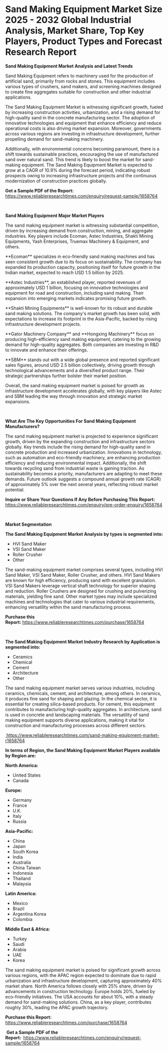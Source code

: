 <p><h1>Sand Making Equipment Market Size 2025 - 2032 Global Industrial Analysis, Market Share, Top Key Players, Product Types and Forecast Research Report</h1></p><p><strong>Sand Making Equipment Market Analysis and Latest Trends</strong></p>
<p><p>Sand Making Equipment refers to machinery used for the production of artificial sand, primarily from rocks and stones. This equipment includes various types of crushers, sand makers, and screening machines designed to create fine aggregates suitable for construction and other industrial applications. </p><p>The Sand Making Equipment Market is witnessing significant growth, fueled by increasing construction activities, urbanization, and a rising demand for high-quality sand in the concrete manufacturing sector. The adoption of innovative technologies and equipment that enhance efficiency and reduce operational costs is also driving market expansion. Moreover, governments across various regions are investing in infrastructure development, further propelling demand for sand-making machinery.</p><p>Additionally, with environmental concerns becoming paramount, there is a shift towards sustainable practices, encouraging the use of manufactured sand over natural sand. This trend is likely to boost the market for sand-making equipment. The Sand Making Equipment Market is expected to grow at a CAGR of 10.9% during the forecast period, indicating robust prospects owing to increasing infrastructure projects and the continuous modernization of construction practices globally.</p></p>
<p><strong>Get a Sample PDF of the Report:&nbsp;</strong> <a href="https://www.reliableresearchtimes.com/enquiry/request-sample/1658764?utm_campaign=2740&utm_medium=2&utm_source=Github&utm_content=ia&utm_term=16042025&utm_id=sand-making-equipment">https://www.reliableresearchtimes.com/enquiry/request-sample/1658764</a></p>
<p>&nbsp;</p>
<p><strong>Sand Making Equipment Major Market Players</strong></p>
<p><p>The sand making equipment market is witnessing substantial competition, driven by increasing demand from construction, mining, and aggregate industries. Key players include Ecoman, Astec Industries, Shakti Mining Equipments, Yash Enterprises, Truemax Machinery & Equipment, and others.</p><p>**Ecoman** specializes in eco-friendly sand making machines and has seen consistent growth due to its focus on sustainability. The company has expanded its production capacity, positioning itself for future growth in the Indian market, expected to reach USD 1.5 billion by 2025.</p><p>**Astec Industries**, an established player, reported revenues of approximately USD 1 billion, focusing on innovative technologies and equipment for road and construction, including sand making. Their expansion into emerging markets indicates promising future growth.</p><p>**Shakti Mining Equipments** is well-known for its robust and durable sand making solutions. The company's market growth has been solid, with expectations to increase its footprint in the Asia-Pacific, backed by rising infrastructure development projects.</p><p>**Gator Machinery Company** and **Hongxing Machinery** focus on producing high-efficiency sand making equipment, catering to the growing demand for high-quality aggregates. Both companies are investing in R&D to innovate and enhance their offerings.</p><p>**SBM** stands out with a wide global presence and reported significant sales figures, around USD 2.5 billion collectively, driving growth through technological advancements and a diversified product range. Their strategic partnerships further bolster their market position.</p><p>Overall, the sand making equipment market is poised for growth as infrastructure development accelerates globally, with key players like Astec and SBM leading the way through innovation and strategic market expansions.</p></p>
<p>&nbsp;</p>
<p><strong>What Are The Key Opportunities For Sand Making Equipment Manufacturers?</strong></p>
<p><p>The sand making equipment market is projected to experience significant growth, driven by the expanding construction and infrastructure sectors globally. Key trends include the rising demand for high-quality sand in concrete production and increased urbanization. Innovations in technology, such as automation and eco-friendly machinery, are enhancing production efficiency and reducing environmental impact. Additionally, the shift towards recycling sand from industrial waste is gaining traction. As sustainability becomes a priority, manufacturers are adapting to meet these demands. Future outlook suggests a compound annual growth rate (CAGR) of approximately 5% over the next several years, reflecting robust market potential.</p></p>
<p><strong>Inquire or Share Your Questions If Any Before Purchasing This Report:</strong> <a href="https://www.reliableresearchtimes.com/enquiry/pre-order-enquiry/1658764?utm_campaign=2740&utm_medium=2&utm_source=Github&utm_content=ia&utm_term=16042025&utm_id=sand-making-equipment">https://www.reliableresearchtimes.com/enquiry/pre-order-enquiry/1658764</a></p>
<p>&nbsp;</p>
<p><strong>Market Segmentation</strong></p>
<p><strong>The Sand Making Equipment Market Analysis by types is segmented into:</strong></p>
<p><ul><li>HVI Sand Maker</li><li>VSI Sand Maker</li><li>Roller Crusher</li><li>Other</li></ul></p>
<p><p>The sand-making equipment market comprises several types, including HVI Sand Maker, VSI Sand Maker, Roller Crusher, and others. HVI Sand Makers are known for high efficiency, producing sand with excellent granulation. VSI Sand Makers leverage vertical shaft technology for superior shaping and reduction. Roller Crushers are designed for crushing and pulverizing materials, yielding fine sand. Other market types may include specialized machines and technologies that cater to various industrial requirements, enhancing versatility within the sand manufacturing process.</p></p>
<p><strong>Purchase this Report:&nbsp;</strong><a href="https://www.reliableresearchtimes.com/purchase/1658764?utm_campaign=2740&utm_medium=2&utm_source=Github&utm_content=ia&utm_term=16042025&utm_id=sand-making-equipment">https://www.reliableresearchtimes.com/purchase/1658764</a></p>
<p>&nbsp;</p>
<p><strong>The Sand Making Equipment Market Industry Research by Application is segmented into:</strong></p>
<p><ul><li>Ceramics</li><li>Chemical</li><li>Cement</li><li>Architecture</li><li>Other</li></ul></p>
<p><p>The sand making equipment market serves various industries, including ceramics, chemicals, cement, and architecture, among others. In ceramics, it produces fine sand for shaping and glazing. In the chemical sector, it is essential for creating silica-based products. For cement, this equipment contributes to manufacturing high-quality aggregates. In architecture, sand is used in concrete and landscaping materials. The versatility of sand making equipment supports diverse applications, making it vital for construction and manufacturing processes across different sectors.</p></p>
<p><a href="https://www.reliableresearchtimes.com/sand-making-equipment-market-r1658764?utm_campaign=2740&utm_medium=2&utm_source=Github&utm_content=ia&utm_term=16042025&utm_id=sand-making-equipment">&nbsp;https://www.reliableresearchtimes.com/sand-making-equipment-market-r1658764</a></p>
<p><strong>In terms of Region, the Sand Making Equipment Market Players available by Region are:</strong></p>
<p>
    <p> <strong> North America: </strong>
        <ul>
            <li>United States</li>
            <li>Canada</li>
        </ul>
        </p> 
    <p> <strong> Europe: </strong>
        <ul>
            <li>Germany</li>
            <li>France</li>
            <li>U.K.</li>
            <li>Italy</li>
            <li>Russia</li>
        </ul>
        </p> 
    <p> <strong> Asia-Pacific: </strong>
        <ul>
            <li>China</li>
            <li>Japan</li>
            <li>South Korea</li>
            <li>India</li>
            <li>Australia</li>
            <li>China Taiwan</li>
            <li>Indonesia</li>
            <li>Thailand</li>
            <li>Malaysia</li>
        </ul>
        </p> 
    <p> <strong> Latin America: </strong>
        <ul>
            <li>Mexico</li>
            <li>Brazil</li>
            <li>Argentina Korea</li>
            <li>Colombia</li>
        </ul>
        </p> 
    <p> <strong> Middle East & Africa: </strong>
        <ul>
            <li>Turkey</li>
            <li>Saudi</li>
            <li>Arabia</li>
            <li>UAE</li>
            <li>Korea</li>
        </ul>
    </p>
    </p>
<p><p>The sand making equipment market is poised for significant growth across various regions, with the APAC region expected to dominate due to rapid urbanization and infrastructure development, capturing approximately 40% market share. North America follows closely with 25% share, driven by advancements in construction technology. Europe holds 20%, fueled by eco-friendly initiatives. The USA accounts for about 10%, with a steady demand for sand-making solutions. China, as a key player, contributes roughly 30%, leading the APAC growth trajectory.</p></p>
<p><strong>Purchase this Report: </strong><a href="https://www.reliableresearchtimes.com/purchase/1658764?utm_campaign=2740&utm_medium=2&utm_source=Github&utm_content=ia&utm_term=16042025&utm_id=sand-making-equipment">https://www.reliableresearchtimes.com/purchase/1658764</a></p>
<p>&nbsp;<strong>Get a Sample PDF of the Report:&nbsp;&nbsp;</strong><a href="https://www.reliableresearchtimes.com/enquiry/request-sample/1658764?utm_campaign=2740&utm_medium=2&utm_source=Github&utm_content=ia&utm_term=16042025&utm_id=sand-making-equipment">https://www.reliableresearchtimes.com/enquiry/request-sample/1658764</a></p>
<p><strong></strong></p>
<p><p></p><p></p><p></p></p>